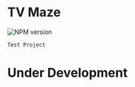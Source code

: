 # TV Maze

![NPM version](https://img.shields.io/badge/min%20sdk-19-brightgreen.svg)

```Test Project```

# Under Development